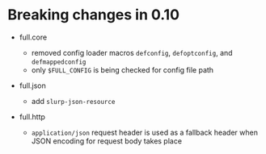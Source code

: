 # Breaking changes in 0.10

* full.core
  * removed config loader macros `defconfig`, `defoptconfig`, and `defmappedconfig`
  * only `$FULL_CONFIG` is being checked for config file path

* full.json
  * add `slurp-json-resource`

* full.http
  * `application/json` request header is used as a fallback header when JSON
    encoding for request body takes place
